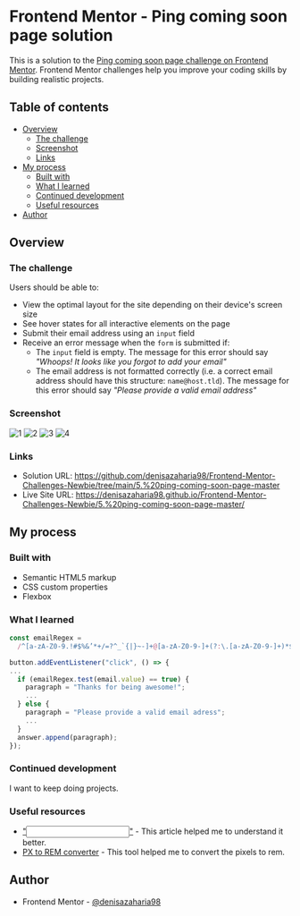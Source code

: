 # Frontend Mentor - Ping coming soon page solution

This is a solution to the [Ping coming soon page challenge on Frontend Mentor](https://www.frontendmentor.io/challenges/ping-single-column-coming-soon-page-5cadd051fec04111f7b848da). Frontend Mentor challenges help you improve your coding skills by building realistic projects. 

## Table of contents

- [Overview](#overview)
  - [The challenge](#the-challenge)
  - [Screenshot](#screenshot)
  - [Links](#links)
- [My process](#my-process)
  - [Built with](#built-with)
  - [What I learned](#what-i-learned)
  - [Continued development](#continued-development)
  - [Useful resources](#useful-resources)
- [Author](#author)

## Overview

### The challenge

Users should be able to:

- View the optimal layout for the site depending on their device's screen size
- See hover states for all interactive elements on the page
- Submit their email address using an `input` field
- Receive an error message when the `form` is submitted if:
	- The `input` field is empty. The message for this error should say *"Whoops! It looks like you forgot to add your email"*
	- The email address is not formatted correctly (i.e. a correct email address should have this structure: `name@host.tld`). The message for this error should say *"Please provide a valid email address"*

### Screenshot

![1](./my_design/desktop-design.png)
![2](./my_design/desktop-hover-error-states.png)
![3](./my_design/mobile-design.png)
![4](./my_design/mobile-error-state.png)

### Links

- Solution URL: https://github.com/denisazaharia98/Frontend-Mentor-Challenges-Newbie/tree/main/5.%20ping-coming-soon-page-master
- Live Site URL: https://denisazaharia98.github.io/Frontend-Mentor-Challenges-Newbie/5.%20ping-coming-soon-page-master/

## My process

### Built with

- Semantic HTML5 markup
- CSS custom properties
- Flexbox

### What I learned

```js
const emailRegex =
  /^[a-zA-Z0-9.!#$%&’*+/=?^_`{|}~-]+@[a-zA-Z0-9-]+(?:\.[a-zA-Z0-9-]+)*$/;

button.addEventListener("click", () => {
...
  if (emailRegex.test(email.value) == true) {
    paragraph = "Thanks for being awesome!";
    ...
  } else {
    paragraph = "Please provide a valid email adress";
    ...
  }
  answer.append(paragraph);
});
```

### Continued development

I want to keep doing projects.

### Useful resources

- ["<input type="email">"](https://developer.mozilla.org/en-US/docs/Web/HTML/Element/input/email) - This article helped me to understand it better.
- [PX to REM converter](https://nekocalc.com/px-to-rem-converter) - This tool helped me to convert the pixels to rem.

## Author

- Frontend Mentor - [@denisazaharia98](https://www.frontendmentor.io/profile/denisazaharia98)
